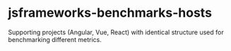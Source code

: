 # jsframeworks-benchmarks-hosts
Supporting projects (Angular, Vue, React) with identical structure used for benchmarking different metrics.
